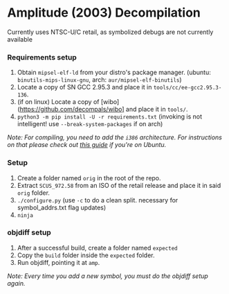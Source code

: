 # Amplitude (2003) Decompilation

Currently uses NTSC-U/C retail, as symbolized debugs are not currently available    

### Requirements setup
1. Obtain `mipsel-elf-ld` from your distro's package manager. (ubuntu: `binutils-mips-linux-gnu`, arch: `aur/mipsel-elf-binutils`)
2. Locate a copy of SN GCC 2.95.3 and place it in `tools/cc/ee-gcc2.95.3-136`.
3. (if on linux) Locate a copy of [wibo](https://github.com/decompals/wibo] and place it in `tools/`.
4. `python3 -m pip install -U -r requirements.txt` (invoking is not intelligent! use `--break-system-packages` if on arch)

*Note: For compiling, you need to add the `i386` architecture. For instructions on that please check out [this guide](https://askubuntu.com/questions/454253/how-to-run-32-bit-app-in-ubuntu-64-bit) if you're on Ubuntu.*

### Setup

1. Create a folder named `orig` in the root of the repo.
2. Extract `SCUS_972.58` from an ISO of the retail release and place it in said `orig` folder.
3. `./configure.py` (use `-c` to do a clean split. necessary for symbol_addrs.txt flag updates)
4.   `ninja`

### objdiff setup
1. After a successful build, create a folder named `expected`
2. Copy the `build` folder inside the `expected` folder.
3. Run objdiff, pointing it at `amp`.

*Note: Every time you add a new symbol, you must do the objdiff setup again.*
